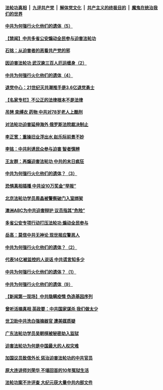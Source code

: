 

####  [法轮功真相](../../../../basic/blob/master/README.md?t=08081031) &nbsp;|&nbsp; [九评共产党](../../../../9ping.md/blob/master/README.md?t=08081031) &nbsp;|&nbsp; [解体党文化](../../../../jtdwh.md/blob/master/README.md?t=08081031)  &nbsp;|&nbsp; [共产主义的终极目的](../../../../gczydzjmd.md/blob/master/README.md?t=08081031) &nbsp;|&nbsp; [魔鬼在统治我们的世界](../../../../mgztzwmdsj.md/blob/master/README.md?t=08081031) 

#### [中共为何强行火化他们的遗体（5）](../pages/prog424/a102912708.md?t=08081031) 

#### [【禁闻】中共多省公安煽动全民参与迫害法轮功](../pages/prog424/a102912424.md?t=08081031) 

#### [石铭：从迫害者的恶看共产党的邪](../pages/prog424/a102912001.md?t=08081031) 

#### [因迫害法轮功 武汉逾三百人厄运缠身（2）](../pages/prog424/a102911937.md?t=08081031) 

#### [中共为何强行火化他们的遗体（4）](../pages/prog424/a102911923.md?t=08081031) 

#### [退党中心：21世纪灭共潮推手是3.6亿退党勇士](../pages/prog424/a102911907.md?t=08081031) 

#### [【名家专栏】不公正的法律根本不是法律](../pages/prog424/a102911745.md?t=08081031) 

#### [吊铐 束缚衣 药物 中共对78岁老人上酷刑](../pages/prog424/a102911718.md?t=08081031) 

#### [对法轮功迫害延伸海外 俄罗斯法院裁决制止](../pages/prog424/a102911639.md?t=08081031) 

#### [李正宽：重操旧业浮出水 赵乐际前景不妙](../pages/prog424/a102911177.md?t=08081031) 

#### [李铭：中共利诱民众参与迫害 智者慎辨](../pages/prog424/a102911047.md?t=08081031) 

#### [王友群：再煽迫害法轮功 中共的末日疯狂](../pages/prog424/a102911012.md?t=08081031) 

#### [中共为何强行火化他们的遗体？（3）](../pages/prog424/a102910963.md?t=08081031) 

#### [恐惧真相插播 中共设10万奖金“举报”](../pages/prog424/a102910908.md?t=08081031) 

#### [北京法轮功学员周晶被警察破门入室绑架](../pages/prog424/a102910443.md?t=08081031) 

#### [澳洲ABC为中共迫害辩护 议员指其“危险”](../pages/prog424/a102910336.md?t=08081031) 

#### [多省公安专项行动打压法轮功 煽动全民参与](../pages/prog424/a102910053.md?t=08081031) 

#### [岳高：莫信中共无神论 现世报应警恶人](../pages/prog424/a102909987.md?t=08081031) 

#### [中共为何强行火化他们的遗体？（2）](../pages/prog424/a102909124.md?t=08081031) 

#### [代表14亿被监控的人说话 中共谎言知多少](../pages/prog424/a102909036.md?t=08081031) 

#### [中共为何强行火化他们的遗体？（1）](../pages/prog424/a102909009.md?t=08081031) 

#### [中共为何强行火化他们的遗体（9）](../pages/prog424/a102908637.md?t=08081031) 

#### [【新闻第一现场】中共隐瞒疫情 伪造基因序列](../pages/prog424/a102908532.md?t=08081031) 

#### [曾听活摘真相 英政要：中共国家谋杀 我们做太少](../pages/prog424/a102908187.md?t=08081031) 

#### [世卫助中共洗白强摘器官 遭美媒质疑](../pages/prog424/a102907782.md?t=08081031) 

#### [广东法轮功学员吴朝棋被秘密劫入监狱](../pages/prog424/a102907758.md?t=08081031) 

#### [迫害法轮功为何是中国最大的人权灾难](../pages/prog424/a102906899.md?t=08081031) 

#### [加国议员致信外长 惩治迫害法轮功的中共官员](../pages/prog424/a102906884.md?t=08081031) 

#### [原大连讲师刘荣华 不堪回首的10年冤狱生活](../pages/prog424/a102906865.md?t=08081031) 

#### [法轮功案不许评查 大纪元获大量中共内部文件](../pages/prog424/a102906536.md?t=08081031) 

